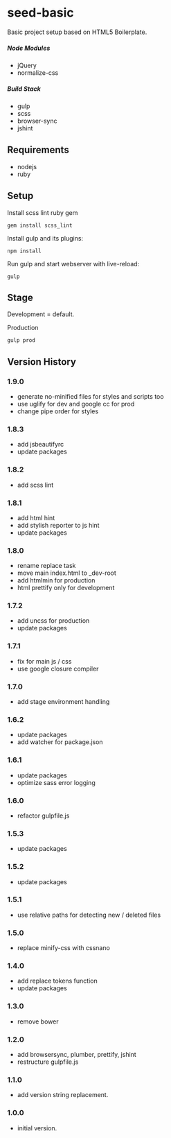 # seed-basic

Basic project setup based on HTML5 Boilerplate.

##### Node Modules
* jQuery
* normalize-css

##### Build Stack
* gulp
* scss
* browser-sync
* jshint

## Requirements
* nodejs
* ruby

## Setup

Install scss lint ruby gem
```
gem install scss_lint
```

Install gulp and its plugins:
```
npm install
```

Run gulp and start webserver with live-reload:
```
gulp
```

## Stage

Development = default.

Production
```
gulp prod
```

## Version History

### 1.9.0
* generate no-minified files for styles and scripts too
* use uglify for dev and google cc for prod
* change pipe order for styles

### 1.8.3
* add jsbeautifyrc
* update packages

### 1.8.2
* add scss lint

### 1.8.1
* add html hint
* add stylish reporter to js hint
* update packages

### 1.8.0
* rename replace task
* move main index.html to _dev-root
* add htmlmin for production
* html prettify only for development

### 1.7.2
* add uncss for production
* update packages

### 1.7.1
* fix for main js / css
* use google closure compiler

### 1.7.0
* add stage environment handling

### 1.6.2
* update packages
* add watcher for package.json

### 1.6.1
* update packages
* optimize sass error logging

### 1.6.0
* refactor gulpfile.js

### 1.5.3
* update packages

### 1.5.2
* update packages

### 1.5.1
* use relative paths for detecting new / deleted files

### 1.5.0
* replace minify-css with cssnano

### 1.4.0
* add replace tokens function
* update packages

### 1.3.0
* remove bower

### 1.2.0
* add browsersync, plumber, prettify, jshint
* restructure gulpfile.js

### 1.1.0
* add version string replacement.

### 1.0.0
* initial version.
